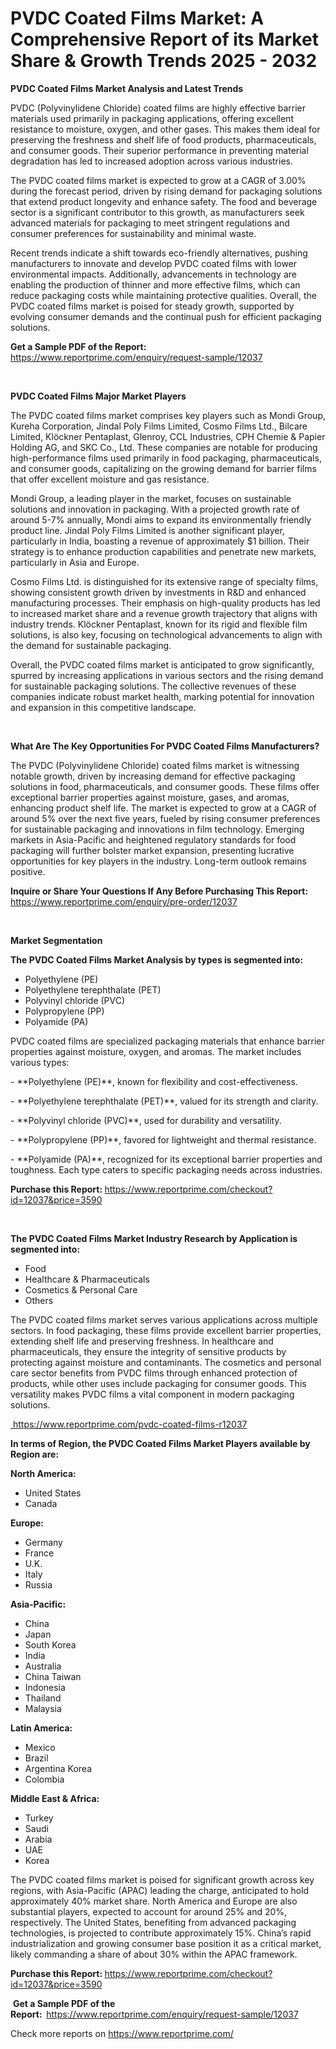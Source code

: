 <p><h1>PVDC Coated Films Market: A Comprehensive Report of its Market Share & Growth Trends 2025 - 2032</h1></p><p><strong>PVDC Coated Films Market Analysis and Latest Trends</strong></p>
<p><p>PVDC (Polyvinylidene Chloride) coated films are highly effective barrier materials used primarily in packaging applications, offering excellent resistance to moisture, oxygen, and other gases. This makes them ideal for preserving the freshness and shelf life of food products, pharmaceuticals, and consumer goods. Their superior performance in preventing material degradation has led to increased adoption across various industries.</p><p>The PVDC coated films market is expected to grow at a CAGR of 3.00% during the forecast period, driven by rising demand for packaging solutions that extend product longevity and enhance safety. The food and beverage sector is a significant contributor to this growth, as manufacturers seek advanced materials for packaging to meet stringent regulations and consumer preferences for sustainability and minimal waste.</p><p>Recent trends indicate a shift towards eco-friendly alternatives, pushing manufacturers to innovate and develop PVDC coated films with lower environmental impacts. Additionally, advancements in technology are enabling the production of thinner and more effective films, which can reduce packaging costs while maintaining protective qualities. Overall, the PVDC coated films market is poised for steady growth, supported by evolving consumer demands and the continual push for efficient packaging solutions.</p></p>
<p><strong>Get a Sample PDF of the Report:&nbsp;</strong> <a href="https://www.reportprime.com/enquiry/request-sample/12037?utm_campaign=2957&utm_medium=2&utm_source=Github&utm_content=ia&utm_term=17032025&utm_id=pvdc-coated-films">https://www.reportprime.com/enquiry/request-sample/12037</a></p>
<p>&nbsp;</p>
<p><strong>PVDC Coated Films Major Market Players</strong></p>
<p><p>The PVDC coated films market comprises key players such as Mondi Group, Kureha Corporation, Jindal Poly Films Limited, Cosmo Films Ltd., Bilcare Limited, Klöckner Pentaplast, Glenroy, CCL Industries, CPH Chemie & Papier Holding AG, and SKC Co., Ltd. These companies are notable for producing high-performance films used primarily in food packaging, pharmaceuticals, and consumer goods, capitalizing on the growing demand for barrier films that offer excellent moisture and gas resistance.</p><p>Mondi Group, a leading player in the market, focuses on sustainable solutions and innovation in packaging. With a projected growth rate of around 5-7% annually, Mondi aims to expand its environmentally friendly product line. Jindal Poly Films Limited is another significant player, particularly in India, boasting a revenue of approximately $1 billion. Their strategy is to enhance production capabilities and penetrate new markets, particularly in Asia and Europe.</p><p>Cosmo Films Ltd. is distinguished for its extensive range of specialty films, showing consistent growth driven by investments in R&D and enhanced manufacturing processes. Their emphasis on high-quality products has led to increased market share and a revenue growth trajectory that aligns with industry trends. Klöckner Pentaplast, known for its rigid and flexible film solutions, is also key, focusing on technological advancements to align with the demand for sustainable packaging.</p><p>Overall, the PVDC coated films market is anticipated to grow significantly, spurred by increasing applications in various sectors and the rising demand for sustainable packaging solutions. The collective revenues of these companies indicate robust market health, marking potential for innovation and expansion in this competitive landscape.</p></p>
<p>&nbsp;</p>
<p><strong>What Are The Key Opportunities For PVDC Coated Films Manufacturers?</strong></p>
<p><p>The PVDC (Polyvinylidene Chloride) coated films market is witnessing notable growth, driven by increasing demand for effective packaging solutions in food, pharmaceuticals, and consumer goods. These films offer exceptional barrier properties against moisture, gases, and aromas, enhancing product shelf life. The market is expected to grow at a CAGR of around 5% over the next five years, fueled by rising consumer preferences for sustainable packaging and innovations in film technology. Emerging markets in Asia-Pacific and heightened regulatory standards for food packaging will further bolster market expansion, presenting lucrative opportunities for key players in the industry. Long-term outlook remains positive.</p></p>
<p><strong>Inquire or Share Your Questions If Any Before Purchasing This Report:</strong> <a href="https://www.reportprime.com/enquiry/pre-order/12037?utm_campaign=2957&utm_medium=2&utm_source=Github&utm_content=ia&utm_term=17032025&utm_id=pvdc-coated-films">https://www.reportprime.com/enquiry/pre-order/12037</a></p>
<p>&nbsp;</p>
<p><strong>Market Segmentation</strong></p>
<p><strong>The PVDC Coated Films Market Analysis by types is segmented into:</strong></p>
<p><ul><li>Polyethylene (PE)</li><li>Polyethylene terephthalate (PET)</li><li>Polyvinyl chloride (PVC)</li><li>Polypropylene (PP)</li><li>Polyamide (PA)</li></ul></p>
<p><p>PVDC coated films are specialized packaging materials that enhance barrier properties against moisture, oxygen, and aromas. The market includes various types: </p><p>- **Polyethylene (PE)**, known for flexibility and cost-effectiveness. </p><p>- **Polyethylene terephthalate (PET)**, valued for its strength and clarity. </p><p>- **Polyvinyl chloride (PVC)**, used for durability and versatility. </p><p>- **Polypropylene (PP)**, favored for lightweight and thermal resistance. </p><p>- **Polyamide (PA)**, recognized for its exceptional barrier properties and toughness. Each type caters to specific packaging needs across industries.</p></p>
<p><strong>Purchase this Report:&nbsp;</strong><a href="https://www.reportprime.com/checkout?id=12037&price=3590&utm_campaign=2957&utm_medium=2&utm_source=Github&utm_content=ia&utm_term=17032025&utm_id=pvdc-coated-films">https://www.reportprime.com/checkout?id=12037&price=3590</a></p>
<p>&nbsp;</p>
<p><strong>The PVDC Coated Films Market Industry Research by Application is segmented into:</strong></p>
<p><ul><li>Food</li><li>Healthcare & Pharmaceuticals</li><li>Cosmetics & Personal Care</li><li>Others</li></ul></p>
<p><p>The PVDC coated films market serves various applications across multiple sectors. In food packaging, these films provide excellent barrier properties, extending shelf life and preserving freshness. In healthcare and pharmaceuticals, they ensure the integrity of sensitive products by protecting against moisture and contaminants. The cosmetics and personal care sector benefits from PVDC films through enhanced protection of products, while other uses include packaging for consumer goods. This versatility makes PVDC films a vital component in modern packaging solutions.</p></p>
<p><a href="https://www.reportprime.com/pvdc-coated-films-r12037?utm_campaign=2957&utm_medium=2&utm_source=Github&utm_content=ia&utm_term=17032025&utm_id=pvdc-coated-films">&nbsp;https://www.reportprime.com/pvdc-coated-films-r12037</a></p>
<p><strong>In terms of Region, the PVDC Coated Films Market Players available by Region are:</strong></p>
<p>
    <p> <strong> North America: </strong>
        <ul>
            <li>United States</li>
            <li>Canada</li>
        </ul>
        </p> 
    <p> <strong> Europe: </strong>
        <ul>
            <li>Germany</li>
            <li>France</li>
            <li>U.K.</li>
            <li>Italy</li>
            <li>Russia</li>
        </ul>
        </p> 
    <p> <strong> Asia-Pacific: </strong>
        <ul>
            <li>China</li>
            <li>Japan</li>
            <li>South Korea</li>
            <li>India</li>
            <li>Australia</li>
            <li>China Taiwan</li>
            <li>Indonesia</li>
            <li>Thailand</li>
            <li>Malaysia</li>
        </ul>
        </p> 
    <p> <strong> Latin America: </strong>
        <ul>
            <li>Mexico</li>
            <li>Brazil</li>
            <li>Argentina Korea</li>
            <li>Colombia</li>
        </ul>
        </p> 
    <p> <strong> Middle East & Africa: </strong>
        <ul>
            <li>Turkey</li>
            <li>Saudi</li>
            <li>Arabia</li>
            <li>UAE</li>
            <li>Korea</li>
        </ul>
    </p>
    </p>
<p><p>The PVDC coated films market is poised for significant growth across key regions, with Asia-Pacific (APAC) leading the charge, anticipated to hold approximately 40% market share. North America and Europe are also substantial players, expected to account for around 25% and 20%, respectively. The United States, benefiting from advanced packaging technologies, is projected to contribute approximately 15%. China’s rapid industrialization and growing consumer base position it as a critical market, likely commanding a share of about 30% within the APAC framework.</p></p>
<p><strong>Purchase this Report: </strong><a href="https://www.reportprime.com/checkout?id=12037&price=3590&utm_campaign=2957&utm_medium=2&utm_source=Github&utm_content=ia&utm_term=17032025&utm_id=pvdc-coated-films">https://www.reportprime.com/checkout?id=12037&price=3590</a></p>
<p>&nbsp;<strong>Get a Sample PDF of the Report:&nbsp;&nbsp;</strong><a href="https://www.reportprime.com/enquiry/request-sample/12037?utm_campaign=2957&utm_medium=2&utm_source=Github&utm_content=ia&utm_term=17032025&utm_id=pvdc-coated-films">https://www.reportprime.com/enquiry/request-sample/12037</a></p>
<p><strong></strong></p>
<p>Check more reports on <a href="https://www.reportprime.com/?utm_campaign=2957&utm_medium=2&utm_source=Github&utm_content=ia&utm_term=17032025&utm_id=pvdc-coated-films">https://www.reportprime.com/</a></p>